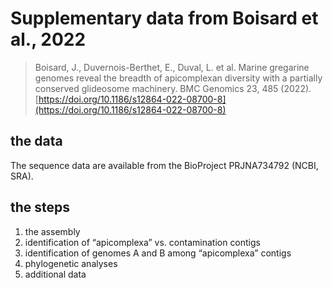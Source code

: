 # Supplementary data from Boisard et al., 2022

> Boisard, J., Duvernois-Berthet, E., Duval, L. et al. Marine gregarine genomes reveal the breadth of apicomplexan diversity with a partially conserved glideosome machinery. BMC Genomics 23, 485 (2022). [https://doi.org/10.1186/s12864-022-08700-8](https://doi.org/10.1186/s12864-022-08700-8)

## the data

The sequence data are available from the BioProject PRJNA734792 (NCBI, SRA).

## the steps

1. the assembly
2. identification of “apicomplexa” vs. contamination contigs
3. identification of genomes A and B among “apicomplexa” contigs
4. phylogenetic analyses
5. additional data





